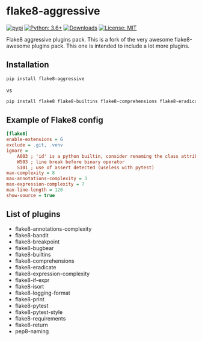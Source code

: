 # flake8-aggressive

[![pypi](https://badge.fury.io/py/flake8-aggressive.svg)](https://pypi.org/project/flake8-aggressive)
[![Python: 3.6+](https://img.shields.io/badge/Python-3.6+-blue.svg)](https://pypi.org/project/flake8-aggressive)
[![Downloads](https://img.shields.io/pypi/dm/flake8-awesome.svg)](https://pypistats.org/packages/flake8-aggressive)
[![License: MIT](https://img.shields.io/badge/License-MIT-green.svg)](https://en.wikipedia.org/wiki/MIT_License)

Flake8 aggressive plugins pack. This is a fork of the very awesome flake8-awesome plugins pack. This one is intended to
include a lot more plugins.

## Installation

```bash
pip install flake8-aggressive
```

vs

```bash
pip install flake8 flake8-builtins flake8-comprehensions flake8-eradicate # etc.
```

## Example of Flake8 config

```ini
[flake8]
enable-extensions = G
exclude = .git, .venv
ignore =
    A003 ; 'id' is a python builtin, consider renaming the class attribute
    W503 ; line break before binary operator
    S101 ; use of assert detected (useless with pytest)
max-complexity = 8
max-annotations-complexity = 3
max-expression-complexity = 7
max-line-length = 120
show-source = true
```

## List of plugins

* flake8-annotations-complexity
* flake8-bandit
* flake8-breakpoint
* flake8-bugbear
* flake8-builtins
* flake8-comprehensions
* flake8-eradicate
* flake8-expression-complexity
* flake8-if-expr
* flake8-isort
* flake8-logging-format
* flake8-print
* flake8-pytest
* flake8-pytest-style
* flake8-requirements
* flake8-return
* pep8-naming

